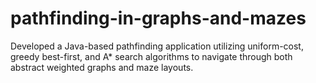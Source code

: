 # pathfinding-in-graphs-and-mazes
Developed a Java-based pathfinding application utilizing uniform-cost, greedy best-first, and A* search algorithms to navigate through both abstract weighted graphs and maze layouts.
